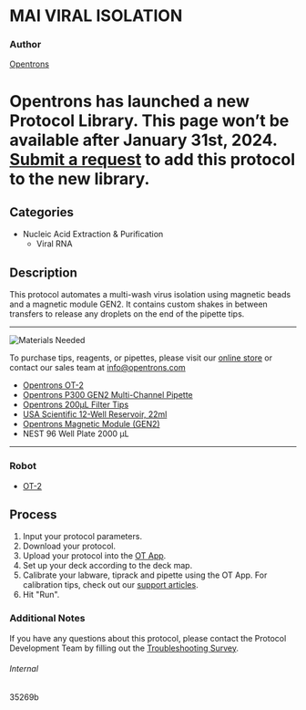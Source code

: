 # MAI VIRAL ISOLATION

### Author
[Opentrons](https://opentrons.com/)


# Opentrons has launched a new Protocol Library. This page won’t be available after January 31st, 2024. [Submit a request](https://docs.google.com/forms/d/e/1FAIpQLSdYYp9QCKow4nn0KlCVsMS3HX0eJ0N9O7-erajKvcpT0lWbSg/viewform) to add this protocol to the new library.

## Categories
* Nucleic Acid Extraction & Purification
	* Viral RNA

## Description
This protocol automates a multi-wash virus isolation using magnetic beads and a magnetic module GEN2. It contains custom shakes in between transfers to release any droplets on the end of the pipette tips.

---
![Materials Needed](https://s3.amazonaws.com/opentrons-protocol-library-website/custom-README-images/001-General+Headings/materials.png)

To purchase tips, reagents, or pipettes, please visit our [online store](https://shop.opentrons.com/) or contact our sales team at [info@opentrons.com](mailto:info@opentrons.com)

* [Opentrons OT-2](https://shop.opentrons.com/collections/ot-2-robot/products/ot-2)
* [Opentrons P300 GEN2 Multi-Channel Pipette](https://shop.opentrons.com/collections/ot-2-pipettes/products/8-channel-electronic-pipette)
* [Opentrons 200µL Filter Tips](https://shop.opentrons.com/collections/opentrons-tips)
* [USA Scientific 12-Well Reservoir, 22ml](https://www.usascientific.com/12-channel-automation-reservoir/p/1061-8150)
* [Opentrons Magnetic Module (GEN2)](https://shop.opentrons.com/products/magdeck)
* NEST 96 Well Plate 2000 µL

---

### Robot
* [OT-2](https://opentrons.com/ot-2)

## Process

1. Input your protocol parameters.
2. Download your protocol.
3. Upload your protocol into the [OT App](https://opentrons.com/ot-app).
4. Set up your deck according to the deck map.
5. Calibrate your labware, tiprack and pipette using the OT App. For calibration tips, check out our [support articles](https://support.opentrons.com/en/collections/1559720-guide-for-getting-started-with-the-ot-2).
6. Hit "Run".

### Additional Notes
If you have any questions about this protocol, please contact the Protocol Development Team by filling out the [Troubleshooting Survey](https://protocol-troubleshooting.paperform.co/).

###### Internal
35269b